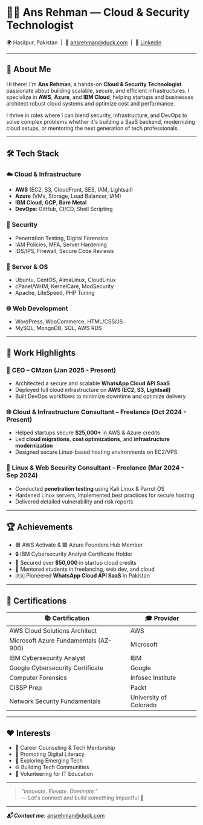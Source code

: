 # 👨‍💻 Ans Rehman — Cloud & Security Technologist

🌍 Hasilpur, Pakistan &nbsp;|&nbsp; 📧 [ansrehman@duck.com](mailto:ansrehman@duck.com) &nbsp;|&nbsp; 🔗 [LinkedIn](https://www.linkedin.com/in/ansrehmanreseacher)

---

## 🚀 About Me

Hi there! I'm **Ans Rehman**, a hands-on **Cloud & Security Technologist** passionate about building scalable, secure, and efficient infrastructures. I specialize in **AWS**, **Azure**, and **IBM Cloud**, helping startups and businesses architect robust cloud systems and optimize cost and performance.

I thrive in roles where I can blend security, infrastructure, and DevOps to solve complex problems whether it's building a SaaS backend, modernizing cloud setups, or mentoring the next generation of tech professionals.

---

## 🛠️ Tech Stack

### ☁️ Cloud & Infrastructure
- **AWS** (EC2, S3, CloudFront, SES, IAM, Lightsail)
- **Azure** (VMs, Storage, Load Balancer, IAM)
- **IBM Cloud**, **GCP**, **Bare Metal**
- **DevOps**: GitHub, CI/CD, Shell Scripting

### 🔐 Security
- Penetration Testing, Digital Forensics
- IAM Policies, MFA, Server Hardening
- IDS/IPS, Firewall, Secure Code Reviews

### 🐧 Server & OS
- Ubuntu, CentOS, AlmaLinux, CloudLinux
- cPanel/WHM, KernelCare, ModSecurity
- Apache, LiteSpeed, PHP Tuning

### 🌐 Web Development
- WordPress, WooCommerce, HTML/CSS/JS
- MySQL, MongoDB, SQL, AWS RDS

---

## 💼 Work Highlights

### 🧠 **CEO – CMzon** (Jan 2025 - Present)
- Architected a secure and scalable **WhatsApp Cloud API SaaS**
- Deployed full cloud infrastructure on **AWS (EC2, S3, Lightsail)**
- Built DevOps workflows to minimize downtime and optimize delivery

### 🌐 **Cloud & Infrastructure Consultant – Freelance** (Oct 2024 - Present)
- Helped startups secure **$25,000+** in AWS & Azure credits
- Led **cloud migrations**, **cost optimizations**, and **infrastructure modernization**
- Designed secure Linux-based hosting environments on EC2/VPS

### 🔐 **Linux & Web Security Consultant – Freelance** (Mar 2024 - Sep 2024)
- Conducted **penetration testing** using Kali Linux & Parrot OS
- Hardened Linux servers, implemented best practices for secure hosting
- Delivered detailed vulnerability and risk reports

---

## 🏆 Achievements

- 🟦 AWS Activate & 🟩 Azure Founders Hub Member  
- 🔒 IBM Cybersecurity Analyst Certificate Holder  
- 🚀 Secured over **$50,000** in startup cloud credits  
- 📢 Mentored students in freelancing, web dev, and cloud  
- 🇵🇰 Pioneered **WhatsApp Cloud API SaaS** in Pakistan

---

## 📜 Certifications

| 📚 Certification | 🎓 Provider |
|------------------|------------|
| AWS Cloud Solutions Architect | AWS |
| Microsoft Azure Fundamentals (AZ-900) | Microsoft |
| IBM Cybersecurity Analyst | IBM |
| Google Cybersecurity Certificate | Google |
| Computer Forensics | Infosec Institute |
| CISSP Prep | Packt |
| Network Security Fundamentals | University of Colorado |

---

## ❤️ Interests

- 🧭 Career Counseling & Tech Mentorship  
- 📢 Promoting Digital Literacy  
- 🧪 Exploring Emerging Tech  
- 🌐 Building Tech Communities  
- 🤝 Volunteering for IT Education

---

> _“Innovate. Elevate. Dominate.”_  
> — Let's connect and build something impactful 🚀

---

_**📬 Contact me:**_ [ansrehman@duck.com](mailto:ansrehman@duck.com)
